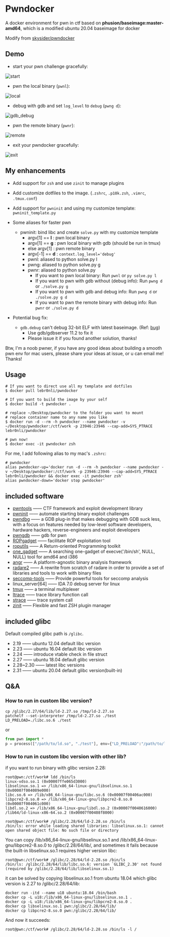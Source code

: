 # Pwndocker

A docker environment for pwn in ctf based on **phusion/baseimage:master-amd64**, which is a modified ubuntu 20.04 baseimage for docker

Modify from [skysider/pwndocker](https://github.com/skysider/pwndocker)

## Demo

- start your pwn challenge gracefully:

![start](demo/start.png)

- pwn the local binary (`pwnl`):

![local](demo/local.png)

- debug with gdb and set `log_level` to `debug` (`pwng d`):

![gdb_debug](demo/gdb_debug.png)

- pwn the remote binary (`pwnr`):

![remote](demo/remote.png)

- exit your pwndocker gracefully:

![exit](demo/exit.png)

## My enhancements

- Add support for `zsh` and use `zinit` to manage plugins

- Add customize dotfiles to the image. (`.zshrc`, `.p10k.zsh`, `.vimrc`, `.tmux.conf`)

- Add support for `pwninit` and using my customize template: `pwninit_template.py`

- Some aliases for faster pwn
  - pwninit: bind libc and create `solve.py` with my customize template
    - argv[1] == **l** : pwn local binary
    - argv[1] == **g** : pwn local binary with gdb (should be run in tmux)
    - else argv[1] : pwn remote binary
    - argv[-1] == **d** : `context.log_level='debug'`
    - pwnl: aliased to python solve.py l
    - pwng: aliased to python solve.py g
    - pwnr: aliased to python solve.py
      - If you want to pwn local binary: Run `pwnl` or `py solve.py l`
      - If you want to pwn with gdb without (debug info): Run `pwng d` or `./solve.py g`
      - If you want to pwn with gdb and debug info: Run `pwng d` or `./solve.py g d`
      - If you want to pwn the remote binary with debug info: Run `pwnr` or `./solve.py d`

- Potential bug fix:
  - `gdb.debug` can't debug 32-bit ELF with latest baseimage. (Ref: [bug](https://github.com/Gallopsled/pwntools/issues/1783))
    - Use gdb/gdbserver 11.2 to fix it
    - Please issue it if you found another solution, thanks!

Btw, I'm a noob pwner, if you have any good ideas about building a smooth pwn env for mac users, please share your ideas at issue, or u can email me! Thanks!

## Usage

```shell
# If you want to direct use all my template and dotfiles
$ docker pull lebr0nli/pwndocker

# If you want to build the image by your self
$ docker build -t pwndocker .

# replace ~/Desktop/pwndocker to the folder you want to mount
# replace container name to any name you like
$ docker run -d --rm -h pwndocker --name pwndocker -v ~/Desktop/pwndocker:/ctf/work -p 23946:23946 --cap-add=SYS_PTRACE lebr0nli/pwndocker

# pwn now!
$ docker exec -it pwndocker zsh
```

For me, I add following alias to my mac's `.zshrc`:

```shell
# pwndocker
alias pwndocker-up='docker run -d --rm -h pwndocker --name pwndocker -v ~/Desktop/pwndocker:/ctf/work -p 23946:23946 --cap-add=SYS_PTRACE lebr0nli/pwndocker && docker exec -it pwndocker zsh'
alias pwndocker-down='docker stop pwndocker'
```

## included software

- [pwntools](https://github.com/Gallopsled/pwntools)  —— CTF framework and exploit development library
- [pwninit](https://github.com/io12/pwninit)  —— automate starting binary exploit challenges
- [pwndbg](https://github.com/pwndbg/pwndbg)  —— a GDB plug-in that makes debugging with GDB suck less, with a focus on features needed by low-level software developers, hardware hackers, reverse-engineers and exploit developers
- [pwngdb](https://github.com/scwuaptx/Pwngdb) —— gdb for pwn
- [ROPgadget](https://github.com/JonathanSalwan/ROPgadget)  —— facilitate ROP exploitation tool
- [roputils](https://github.com/inaz2/roputils)    —— A Return-oriented Programming toolkit
- [one_gadget](https://github.com/david942j/one_gadget) —— A searching one-gadget of execve('/bin/sh', NULL, NULL) tool for amd64 and i386
- [angr](https://github.com/angr/angr)   ——  A platform-agnostic binary analysis framework
- [radare2](https://github.com/radare/radare2) ——  A rewrite from scratch of radare in order to provide a set of libraries and tools to work with binary files
- [seccomp-tools](https://github.com/david942j/seccomp-tools) —— Provide powerful tools for seccomp analysis
- linux_server[64]    —— IDA 7.0 debug server for linux
- [tmux](https://tmux.github.io/)    —— a terminal multiplexer
- [ltrace](https://linux.die.net/man/1/ltrace)      —— trace library function call
- [strace](https://linux.die.net/man/1/strace)     —— trace system call
- [zinit](https://github.com/zdharma-continuum/zinit)     —— Flexible and fast ZSH plugin manager

## included glibc

Default compiled glibc path is `/glibc`.

- 2.19  —— ubuntu 12.04 default libc version
- 2.23  —— ubuntu 16.04 default libc version
- 2.24  —— introduce vtable check in file struct
- 2.27  —— ubuntu 18.04 default glibc version
- 2.28~2.30  —— latest libc versions
- 2.31  —— ubuntu 20.04 default glibc version(built-in)

## Q&A

### How to run in custom libc version?

```shell
cp /glibc/2.27/64/lib/ld-2.27.so /tmp/ld-2.27.so
patchelf --set-interpreter /tmp/ld-2.27.so ./test
LD_PRELOAD=./libc.so.6 ./test
```

or

```python
from pwn import *
p = process(["/path/to/ld.so", "./test"], env={"LD_PRELOAD":"/path/to/libc.so.6"})

```

### How to run in custom libc version with other lib?

if you want to run binary with glibc version 2.28:

```shell
root@pwn:/ctf/work# ldd /bin/ls
linux-vdso.so.1 (0x00007ffe065d3000)
libselinux.so.1 => /lib/x86_64-linux-gnu/libselinux.so.1 (0x00007f004089e000)
libc.so.6 => /lib/x86_64-linux-gnu/libc.so.6 (0x00007f00406ac000)
libpcre2-8.so.0 => /lib/x86_64-linux-gnu/libpcre2-8.so.0 (0x00007f004061c000)
libdl.so.2 => /lib/x86_64-linux-gnu/libdl.so.2 (0x00007f0040616000)
/lib64/ld-linux-x86-64.so.2 (0x00007f00408f8000)

root@pwn:/ctf/work# /glibc/2.28/64/ld-2.28.so /bin/ls
/bin/ls: error while loading shared libraries: libselinux.so.1: cannot open shared object file: No such file or directory
```

You can copy /lib/x86_64-linux-gnu/libselinux.so.1 and /lib/x86_64-linux-gnu/libpcre2-8.so.0 to /glibc/2.28/64/lib/, and sometimes it fails because the built-in libselinux.so.1 requires higher version libc:

```shell
root@pwn:/ctf/work# /glibc/2.28/64/ld-2.28.so /bin/ls
/bin/ls: /glibc/2.28/64/lib/libc.so.6: version `GLIBC_2.30' not found (required by /glibc/2.28/64/lib/libselinux.so.1)
```

it can be solved by copying libselinux.so.1 from ubuntu 18.04 which glibc version is 2.27 to /glibc/2.28/64/lib:

```shell
docker run -itd --name u18 ubuntu:18.04 /bin/bash
docker cp -L u18:/lib/x86_64-linux-gnu/libselinux.so.1 .
docker cp -L u18:/lib/x86_64-linux-gnu/libpcre2-8.so.0 .
docker cp libselinux.so.1 pwn:/glibc/2.28/64/lib/
docker cp libpcre2-8.so.0 pwn:/glibc/2.28/64/lib/
```

And now it succeeds:

```shell
root@pwn:/ctf/work# /glibc/2.28/64/ld-2.28.so /bin/ls -l /
```
